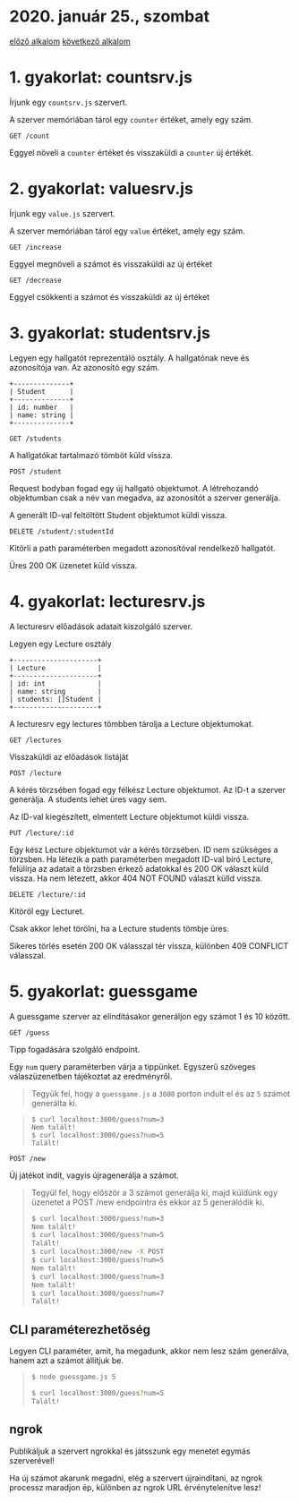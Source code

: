 # 2020. január 25., szombat


[előző alkalom](../20200123) [következő alkalom](../20200128)

# 1. gyakorlat: countsrv.js

Írjunk egy `countsrv.js` szervert.

A szerver memóriában tárol egy `counter` értéket, amely egy szám.

`GET /count`

Eggyel növeli a `counter` értéket és visszaküldi a `counter` új értékét.

# 2. gyakorlat: valuesrv.js

Írjunk egy `value.js` szervert.

A szerver memóriában tárol egy `value` értéket, amely egy szám.

`GET /increase`

Eggyel megnöveli a számot és visszaküldi az új értéket

`GET /decrease`

Eggyel csökkenti a számot és visszaküldi az új értéket

# 3. gyakorlat: studentsrv.js

Legyen egy hallgatót reprezentáló osztály. A hallgatónak neve és azonosítója van.
Az azonosító egy szám. 

```
+--------------+
| Student      |
+--------------+
| id: number   |
| name: string |
+--------------+

```

`GET /students`

A hallgatókat tartalmazó tömböt küld vissza.

`POST /student`

Request bodyban fogad egy új hallgató objektumot. A létrehozandó objektumban csak
a név van megadva, az azonosítót a szerver generálja.

A generált ID-val feltöltött Student objektumot küldi vissza.

`DELETE /student/:studentId`

Kitörli a path paraméterben megadott azonosítóval rendelkező hallgatót. 

Üres 200 OK üzenetet küld vissza.

# 4. gyakorlat: lecturesrv.js

A lecturesrv előadások adatait kiszolgáló szerver.

Legyen egy Lecture osztály

```
+---------------------+
| Lecture             |
+---------------------+
| id: int             |
| name: string        |
| students: []Student |
+---------------------+
```

A lecturesrv egy lectures tömbben tárolja a Lecture objektumokat. 

`GET /lectures`

Visszaküldi az előadások listáját

`POST /lecture`

A kérés törzsében fogad egy félkész Lecture objektumot. Az ID-t a szerver generálja. A students lehet üres vagy sem.

Az ID-val kiegészített, elmentett Lecture objektumot küldi vissza.

`PUT /lecture/:id`

Egy kész Lecture objektumot vár a kérés törzsében. ID nem szükséges a törzsben. Ha létezik a path paraméterben megadott ID-val bíró Lecture, felülírja az adatait a törzsben érkező adatokkal és 200 OK választ küld vissza. Ha nem létezett, akkor 404 NOT FOUND választ külld vissza.


`DELETE /lecture/:id`

Kitöröl egy Lecturet.

Csak akkor lehet törölni, ha a Lecture students tömbje üres.

Sikeres törlés esetén 200 OK válasszal tér vissza, különben 409 CONFLICT válasszal.

# 5. gyakorlat: guessgame

A guessgame szerver az elindításakor generáljon egy számot 1 és 10 között.

`GET /guess`

Tipp fogadására szolgáló endpoint. 

Egy `num` query paraméterben várja a tippünket. Egyszerű szöveges válaszüzenetben tájékoztat az eredményről.

> Tegyük fel, hogy a `guessgame.js` a `3000` porton indult el és az `5` számot generálta ki.

>     $ curl localhost:3000/guess?num=3
>     Nem talált!
>     $ curl localhost:3000/guess?num=5
>     Talált!

`POST /new`

Új játékot indít, vagyis újragenerálja a számot.

> Tegyül fel, hogy először a 3 számot generálja ki, majd küldünk egy üzenetet a POST /new endpointra és ekkor az 5 generálódik ki.
>
> ```bash
> $ curl localhost:3000/guess?num=3
> Nem talált!
> $ curl localhost:3000/guess?num=5
> Talált!
> $ curl localhost:3000/new -X POST
> $ curl localhost:3000/guess?num=5
> Nem talált!
> $ curl localhost:3000/guess?num=3
> Nem talált!
> $ curl localhost:3000/guess?num=7
> Talált!
> ```

## CLI paraméterezhetőség

Legyen CLI paraméter, amit, ha megadunk, akkor nem lesz szám generálva, hanem azt a számot állítjuk be.

> ```bash
> $ node guessgame.js 5
>
> $ curl localhost:3000/guess?num=5
> Talált!
> ```

## ngrok

Publikáljuk a szervert ngrokkal és játsszunk egy menetet egymás szerverével!

Ha új számot akarunk megadni, elég a szervert újraindítani, az ngrok processz maradjon ép, különben az ngrok URL érvénytelenítve lesz!